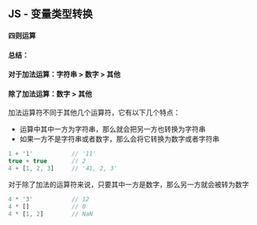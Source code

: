 ## JS - 变量类型转换

#### 四则运算

#### 总结：

#### 对于加法运算：字符串 > 数字 > 其他

#### 除了加法运算：数字 > 其他

加法运算符不同于其他几个运算符，它有以下几个特点：

- 运算中其中一方为字符串，那么就会把另一方也转换为字符串
- 如果一方不是字符串或者数字，那么会将它转换为数字或者字符串

```javascript
1 + '1'           // '11'
true + true       // 2
4 + [1, 2, 3]     // '41, 2, 3'
```

对于除了加法的运算符来说，只要其中一方是数字，那么另一方就会被转为数字

```javascript
4 * '3'           // 12
4 * []            // 0
4 * [1, 2]        // NaN
```

